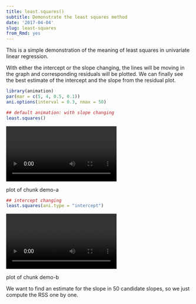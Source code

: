 ```yaml
---
title: least.squares()
subtitle: Demonstrate the least squares method
date: '2017-04-04'
slug: least-squares
from_Rmd: yes
---
```


This is a simple demonstration of the meaning of least squares in univariate
linear regression.

With either the intercept or the slope changing, the lines will be moving in
the graph and corresponding residuals will be plotted. We can finally see the
best estimate of the intercept and the slope from the residual plot.
 

```r
library(animation)
par(mar = c(5, 4, 0.5, 0.1))
ani.options(interval = 0.3, nmax = 50)

## default animation: with slope changing
least.squares()
```

<video controls loop autoplay><source src="https://assets.yihui.name/figures/animation/example/least-squares/demo-a.mp4" /><p>plot of chunk demo-a</p></video>


```r
## intercept changing
least.squares(ani.type = "intercept")
```

<video controls loop autoplay><source src="https://assets.yihui.name/figures/animation/example/least-squares/demo-b.mp4" /><p>plot of chunk demo-b</p></video>

We want to find an estimate for the slope in 50 candidate slopes, so we just compute the RSS one by one. 
